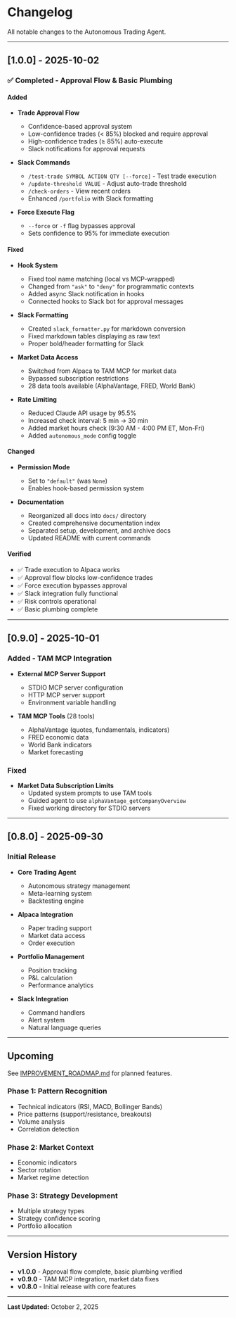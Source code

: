 # Changelog

All notable changes to the Autonomous Trading Agent.

---

## [1.0.0] - 2025-10-02

### ✅ Completed - Approval Flow & Basic Plumbing

#### Added
- **Trade Approval Flow**
  - Confidence-based approval system
  - Low-confidence trades (< 85%) blocked and require approval
  - High-confidence trades (≥ 85%) auto-execute
  - Slack notifications for approval requests

- **Slack Commands**
  - `/test-trade SYMBOL ACTION QTY [--force]` - Test trade execution
  - `/update-threshold VALUE` - Adjust auto-trade threshold
  - `/check-orders` - View recent orders
  - Enhanced `/portfolio` with Slack formatting

- **Force Execute Flag**
  - `--force` or `-f` flag bypasses approval
  - Sets confidence to 95% for immediate execution

#### Fixed
- **Hook System**
  - Fixed tool name matching (local vs MCP-wrapped)
  - Changed from `"ask"` to `"deny"` for programmatic contexts
  - Added async Slack notification in hooks
  - Connected hooks to Slack bot for approval messages

- **Slack Formatting**
  - Created `slack_formatter.py` for markdown conversion
  - Fixed markdown tables displaying as raw text
  - Proper bold/header formatting for Slack

- **Market Data Access**
  - Switched from Alpaca to TAM MCP for market data
  - Bypassed subscription restrictions
  - 28 data tools available (AlphaVantage, FRED, World Bank)

- **Rate Limiting**
  - Reduced Claude API usage by 95.5%
  - Increased check interval: 5 min → 30 min
  - Added market hours check (9:30 AM - 4:00 PM ET, Mon-Fri)
  - Added `autonomous_mode` config toggle

#### Changed
- **Permission Mode**
  - Set to `"default"` (was `None`)
  - Enables hook-based permission system

- **Documentation**
  - Reorganized all docs into `docs/` directory
  - Created comprehensive documentation index
  - Separated setup, development, and archive docs
  - Updated README with current commands

#### Verified
- ✅ Trade execution to Alpaca works
- ✅ Approval flow blocks low-confidence trades
- ✅ Force execution bypasses approval
- ✅ Slack integration fully functional
- ✅ Risk controls operational
- ✅ Basic plumbing complete

---

## [0.9.0] - 2025-10-01

### Added - TAM MCP Integration

- **External MCP Server Support**
  - STDIO MCP server configuration
  - HTTP MCP server support
  - Environment variable handling

- **TAM MCP Tools** (28 tools)
  - AlphaVantage (quotes, fundamentals, indicators)
  - FRED economic data
  - World Bank indicators
  - Market forecasting

### Fixed
- **Market Data Subscription Limits**
  - Updated system prompts to use TAM tools
  - Guided agent to use `alphaVantage_getCompanyOverview`
  - Fixed working directory for STDIO servers

---

## [0.8.0] - 2025-09-30

### Initial Release

- **Core Trading Agent**
  - Autonomous strategy management
  - Meta-learning system
  - Backtesting engine

- **Alpaca Integration**
  - Paper trading support
  - Market data access
  - Order execution

- **Portfolio Management**
  - Position tracking
  - P&L calculation
  - Performance analytics

- **Slack Integration**
  - Command handlers
  - Alert system
  - Natural language queries

---

## Upcoming

See [IMPROVEMENT_ROADMAP.md](docs/development/IMPROVEMENT_ROADMAP.md) for planned features.

### Phase 1: Pattern Recognition
- Technical indicators (RSI, MACD, Bollinger Bands)
- Price patterns (support/resistance, breakouts)
- Volume analysis
- Correlation detection

### Phase 2: Market Context
- Economic indicators
- Sector rotation
- Market regime detection

### Phase 3: Strategy Development
- Multiple strategy types
- Strategy confidence scoring
- Portfolio allocation

---

## Version History

- **v1.0.0** - Approval flow complete, basic plumbing verified
- **v0.9.0** - TAM MCP integration, market data fixes
- **v0.8.0** - Initial release with core features

---

**Last Updated:** October 2, 2025
